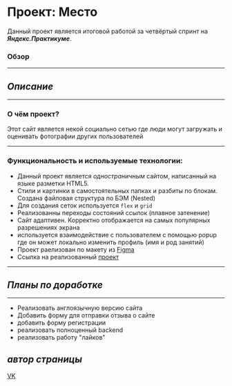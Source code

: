 # Проект: Место
Данный проект является итоговой работой за четвёртый спринт на ***Яндекс.Практикуме***.
### Обзор
---
## *Описание*
----
### **О чём проект?**

Этот сайт является некой социально сетью где люди могут загружать и оценивать фотографии других пользователей

---
  ### **Функциональность и используемые технологии:**

* Данный проект является *одностраничным* сайтом, написанный на языке разметки HTML5.
* Стили и картинки в самостоятельных папках и разбиты по блокам. Создана файловая структура по БЭМ (Nested)
* Для создания сеток используется  `flex` и `grid`
* Реализованны переходы состояний ссылок (плавное затенение)
* Сайт адаптивен. Корректно отображается на самых популярных разрешениях экрана
* используется взаимодействие с пользователем с помощью popup где он может локально изменить профиль (имя и род занятий)
* Проект раелизован по макету из [Figma](https://www.figma.com/file/2cn9N9jSkmxD84oJik7xL7/JavaScript.-Sprint-4?node-id=0%3A1)
* Ссылка на реализованный [проект](https://ddenyy.github.io/mesto/index.html)

---
## *Планы по доработке*

---

- Реализовать англоязычную версию сайта
- Добавить форму для отправки отзыва о сайте
- добавить форму регистрации
- реализовать полноценный backend
- реализовать работу "лайков"


## *автор страницы*
[VK](https://vk.com/ddenios)
